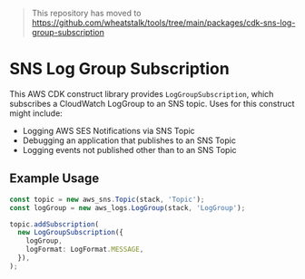 > This repository has moved to https://github.com/wheatstalk/tools/tree/main/packages/cdk-sns-log-group-subscription

# SNS Log Group Subscription

This AWS CDK construct library provides `LogGroupSubscription`, which
subscribes a CloudWatch LogGroup to an SNS topic. Uses for this construct
might include:

- Logging AWS SES Notifications via SNS Topic
- Debugging an application that publishes to an SNS Topic
- Logging events not published other than to an SNS Topic

## Example Usage

```ts
const topic = new aws_sns.Topic(stack, 'Topic');
const logGroup = new aws_logs.LogGroup(stack, 'LogGroup');

topic.addSubscription(
  new LogGroupSubscription({
    logGroup,
    logFormat: LogFormat.MESSAGE,
  }),
);
```
